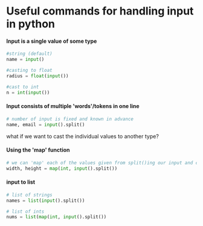 # Useful commands for handling input in python

#### Input is a single value of some type
```python
#string (default)
name = input()

#casting to float
radius = float(input())

#cast to int
n = int(input())
```
#### Input consists of multiple 'words'/tokens in one line
``` python
# number of input is fixed and known in advance
name, email = input().split()
```

what if we want to cast the individual values to another type?

#### Using the 'map' function
``` python
# we can 'map' each of the values given from split()ing our input and cast it using int()
width, height = map(int, input().split())
```

#### input to list
``` python
# list of strings
names = list(input().split())
```

``` python
# list of ints
nums = list(map(int, input().split())
```
